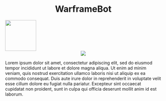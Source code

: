 <div id="header" align="center">
  <h1>WarframeBot</h1>
</div>

  <img src="![image](https://github.com/Smb7/WarframeBot/assets/104172841/bf7d1591-e7bd-4640-961b-33f91eabda33)" width="100" height="100" />


<div id="header" align="center">
  <img src="https://cdn.dribbble.com/users/5242374/screenshots/16641455/media/0a74ea6b1d505b316ced8be139175fc3.gif">
</div>

<p>Lorem ipsum dolor sit amet, consectetur adipiscing elit, sed do eiusmod tempor incididunt ut labore et dolore magna aliqua. Ut enim ad minim veniam, quis nostrud exercitation ullamco laboris nisi ut aliquip ex ea commodo consequat. Duis aute irure dolor in reprehenderit in voluptate velit esse cillum dolore eu fugiat nulla pariatur. Excepteur sint occaecat cupidatat non proident, sunt in culpa qui officia deserunt mollit anim id est laborum.</p>
